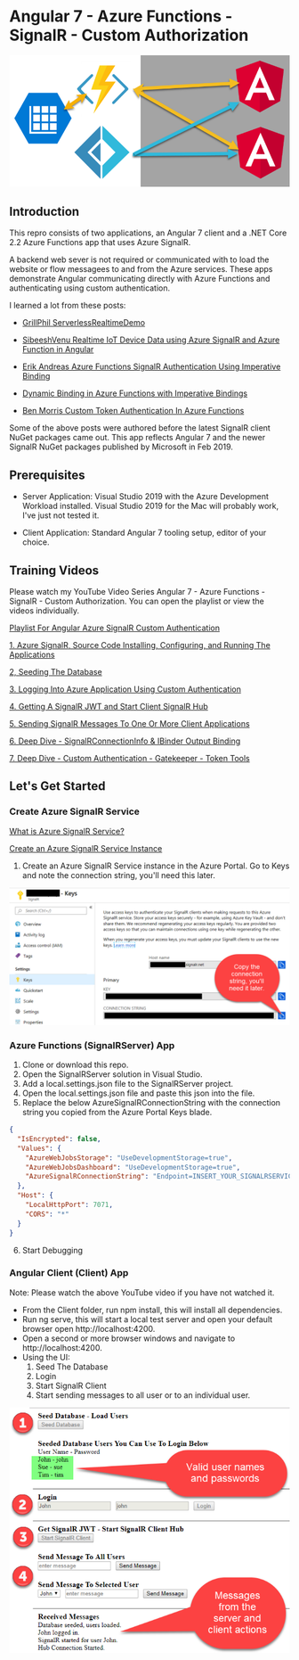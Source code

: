 # Angular 7 - Azure Functions - SignalR - Custom Authorization
![](flow.png)

## Introduction
This repro consists of two applications, an Angular 7 client and a .NET Core 2.2 Azure Functions app that uses Azure SignalR.

A backend web sever is not required or communicated with to load the website or flow messagees to and from the Azure services.  These apps demonstrate Angular communicating directly with Azure Functions and authenticating using custom authentication.

I learned a lot from these posts:

- [GrillPhil ServerlessRealtimeDemo](https://github.com/GrillPhil/ServerlessRealtimeDemo)

- [SibeeshVenu Realtime IoT Device Data using Azure SignalR and Azure Function in Angular](https://github.com/SibeeshVenu/Realtime-IoT-Device-Data-using-Azure-SignalR-and-Azure-Function-in-Angular/tree/master/AzureFunction/AzureFunction)

- [Erik Andreas Azure Functions SignalR Authentication Using Imperative Binding](https://gist.github.com/ErikAndreas/72c94a0c8a9e6e632f44522c41be8ee7)

- [Dynamic Binding in Azure Functions with Imperative Bindings](http://dontcodetired.com/blog/post/Dynamic-Binding-in-Azure-Functions-with-Imperative-Runtime-Bindings)

- [Ben Morris Custom Token Authentication In Azure Functions](https://www.ben-morris.com/custom-token-authentication-in-azure-functions-using-bindings/)

Some of the above posts were authored before the latest SignalR client NuGet packages came out. This app reflects Angular 7 and the newer SignalR NuGet packages published by Microsoft in Feb 2019.

## Prerequisites
- Server Application: Visual Studio 2019 with the Azure Development Workload installed.  Visual Studio 2019 for the Mac will probably work, I've just not tested it.

- Client Application: Standard Angular 7 tooling setup, editor of your choice.

## Training Videos
Please watch my YouTube Video Series Angular 7 - Azure Functions - SignalR - Custom Authorization.  You can open the playlist or view the videos individually.

[Playlist For Angular Azure SignalR Custom Authentication](https://www.youtube.com/playlist?list=PLFZfBw9eNzgzojmcvLlO0a0gw-n6sdInd)

[1. Azure SignalR, Source Code Installing, Configuring, and Running The Applications](https://www.youtube.com/watch?v=YXUAfI0gMXo&feature=youtu.be)

[2, Seeding The Database](https://www.youtube.com/watch?v=i31Ugbu6QXc&feature=youtu.be)

[3. Logging Into Azure Application Using Custom Authentication](https://www.youtube.com/watch?v=e3Fg1I3KZKM&feature=youtu.be)

[4. Getting A SignalR JWT and Start Client SignalR Hub](https://www.youtube.com/watch?v=VW7VzlzLDG4&feature=youtu.be)

[5. Sending SignalR Messages To One Or More Client Applications](https://www.youtube.com/watch?v=OWMBQ-nBrQI&feature=youtu.be)

[6. Deep Dive - SignalRConnectionInfo & IBinder Output Binding](https://www.youtube.com/watch?v=eOnrsdL33Fw&feature=youtu.be)

[7. Deep Dive - Custom Authentication - Gatekeeper - Token Tools](https://www.youtube.com/watch?v=wrynKZe_qUU&feature=youtu.be)

## Let's Get Started

### Create Azure SignalR Service

[What is Azure SignalR Service?](https://docs.microsoft.com/en-us/azure/azure-signalr/signalr-overview)

[Create an Azure SignalR Service Instance](https://docs.microsoft.com/en-us/azure/azure-signalr/signalr-quickstart-azure-functions-csharp)

1. Create an Azure SignalR Service instance in the Azure Portal. Go to Keys and note the connection string, you'll need this later.

![](signalrkeys.png)

### Azure Functions (SignalRServer) App
1. Clone or download this repo.
2. Open the SignalRServer solution in Visual Studio.
3. Add a local.settings.json file to the SignalRServer project.
4. Open the local.settings.json file and paste this json into the file.
5. Replace the below AzureSignalRConnectionString with the connection string you copied from the Azure Portal Keys blade.

```json
{
  "IsEncrypted": false,
  "Values": {
    "AzureWebJobsStorage": "UseDevelopmentStorage=true",
    "AzureWebJobsDashboard": "UseDevelopmentStorage=true",
    "AzureSignalRConnectionString": "Endpoint=INSERT_YOUR_SIGNALRSERVICE_ENDPOINT_HERE;"
  },
  "Host": {
    "LocalHttpPort": 7071,
    "CORS": "*"
  }
}
```
6. Start Debugging

### Angular Client (Client) App
Note: Please watch the above YouTube video if you have not watched it.

- From the Client folder, run npm install, this will install all dependencies.
- Run ng serve, this will start a local test server and open your default browser open http://localhost:4200.
- Open a second or more browser windows and navigate to http://localhost:4200.
- Using the UI:
  1. Seed The Database
  2. Login
  3. Start SignalR Client
  4. Start sending messages to all user or to an individual user.

![](application.png)
